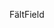 <span data-ttu-id="227ee-101">Fält</span><span class="sxs-lookup"><span data-stu-id="227ee-101">Field</span></span>
